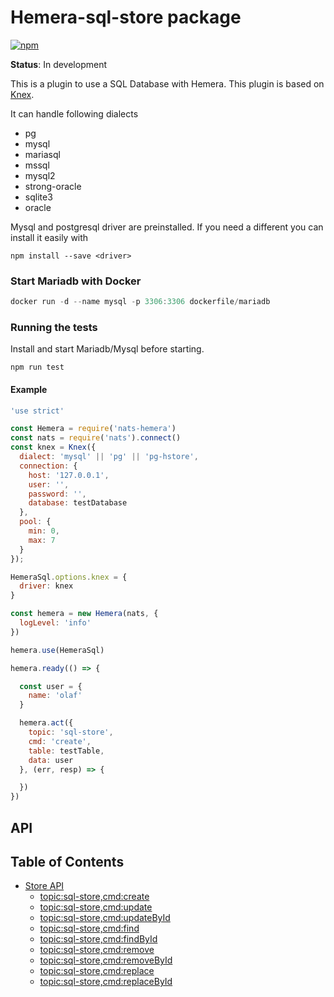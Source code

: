 # Hemera-sql-store package

[![npm](https://img.shields.io/npm/v/hemera-sql-store.svg?maxAge=3600)](https://www.npmjs.com/package/hemera-sql-store)

**Status**: In development

This is a plugin to use a SQL Database with Hemera.
This plugin is based on [Knex](http://knexjs.org/).

It can handle following dialects

- pg
- mysql
- mariasql
- mssql
- mysql2
- strong-oracle
- sqlite3
- oracle

Mysql and postgresql driver are preinstalled. If you need a different you can install it easily with
```
npm install --save <driver>
```

### Start Mariadb with Docker

```js
docker run -d --name mysql -p 3306:3306 dockerfile/mariadb
```

### Running the tests

Install and start Mariadb/Mysql before starting.

```
npm run test
```

#### Example

```js
'use strict'

const Hemera = require('nats-hemera')
const nats = require('nats').connect()
const knex = Knex({
  dialect: 'mysql' || 'pg' || 'pg-hstore',
  connection: {
    host: '127.0.0.1',
    user: '',
    password: '',
    database: testDatabase
  },
  pool: {
    min: 0,
    max: 7
  }
});

HemeraSql.options.knex = {
  driver: knex
}

const hemera = new Hemera(nats, {
  logLevel: 'info'
})

hemera.use(HemeraSql)

hemera.ready(() => {

  const user = {
    name: 'olaf'
  }

  hemera.act({
    topic: 'sql-store',
    cmd: 'create',
    table: testTable,
    data: user
  }, (err, resp) => {

  })
})
```

## API

## Table of Contents

* [Store API](#Document-api)
  * [topic:sql-store,cmd:create](#create)
  * [topic:sql-store,cmd:update](#update)
  * [topic:sql-store,cmd:updateById](#updateById)
  * [topic:sql-store,cmd:find](#find)
  * [topic:sql-store,cmd:findById](#findById)
  * [topic:sql-store,cmd:remove](#remove)
  * [topic:sql-store,cmd:removeById](#removeById)
  * [topic:sql-store,cmd:replace](#replace)
  * [topic:sql-store,cmd:replaceById](#replaceById)
